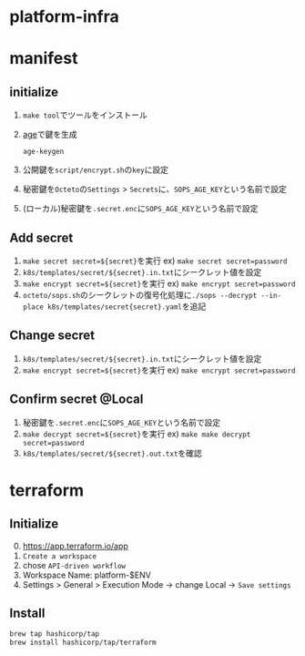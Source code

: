 # platform-infra

# manifest

## initialize

1. `make tool`でツールをインストール

1. [age](https://github.com/FiloSottile/age)で鍵を生成
  
    ```
    age-keygen
    ```

1. 公開鍵を`script/encrypt.sh`の`key`に設定

1. 秘密鍵を`Octeto`の`Settings` > `Secrets`に、`SOPS_AGE_KEY`という名前で設定

1. (ローカル)秘密鍵を`.secret.enc`に`SOPS_AGE_KEY`という名前で設定

## Add secret

1. `make secret secret=${secret}`を実行
    ex) `make secret secret=password`
1. `k8s/templates/secret/${secret}.in.txt`にシークレット値を設定
1. `make encrypt secret=${secret}`を実行
    ex) `make encrypt secret=password`
1. `octeto/sops.sh`のシークレットの復号化処理に`./sops --decrypt --in-place k8s/templates/secret{secret}.yaml`を追記

## Change secret

1. `k8s/templates/secret/${secret}.in.txt`にシークレット値を設定
1. `make encrypt secret=${secret}`を実行
    ex) `make encrypt secret=password`

## Confirm secret @Local
1. 秘密鍵を`.secret.enc`に`SOPS_AGE_KEY`という名前で設定
1. `make decrypt secret=${secret}`を実行
    ex) `make make decrypt secret=password`
1. `k8s/templates/secret/${secret}.out.txt`を確認

# terraform

## Initialize

0. https://app.terraform.io/app
1. `Create a workspace`
2. chose `API-driven workflow`
3. Workspace Name: platform-$ENV
4. Settings > General > Execution Mode -> change Local -> `Save settings`

## Install

```bash
brew tap hashicorp/tap
brew install hashicorp/tap/terraform
```
